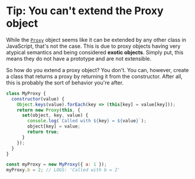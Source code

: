 # Tip: You can't extend the Proxy object

While the [`Proxy`](https://developer.mozilla.org/en-US/docs/Web/JavaScript/Reference/Global\_Objects/Proxy) object seems like it can be extended by any other class in JavaScript, that's not the case. This is due to proxy objects having very atypical semantics and being considered **exotic objects**. Simply put, this means they do not have a prototype and are not extensible.

So how do you extend a proxy object? You don't. You can, however, create a class that returns a proxy by returning it from the constructor. After all, this is probably the sort of behavior you're after.

```js
class MyProxy {
  constructor(value) {
    Object.keys(value).forEach(key => (this[key] = value[key]));
    return new Proxy(this, {
      set(object, key, value) {
        console.log(`Called with ${key} = ${value}`);
        object[key] = value;
        return true;
      }
    });
  }
}

const myProxy = new MyProxy({ a: 1 });
myProxy.b = 2; // LOGS: 'Called with b = 2'
```
